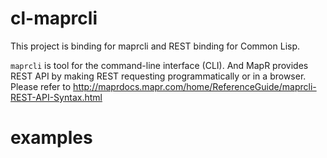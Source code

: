 # cl-maprcli

This project is binding for maprcli and REST binding for Common Lisp. 

`maprcli` is tool for the command-line interface (CLI). And MapR provides REST API by making REST requesting programmatically or in a browser. Please refer to http://maprdocs.mapr.com/home/ReferenceGuide/maprcli-REST-API-Syntax.html

# examples

